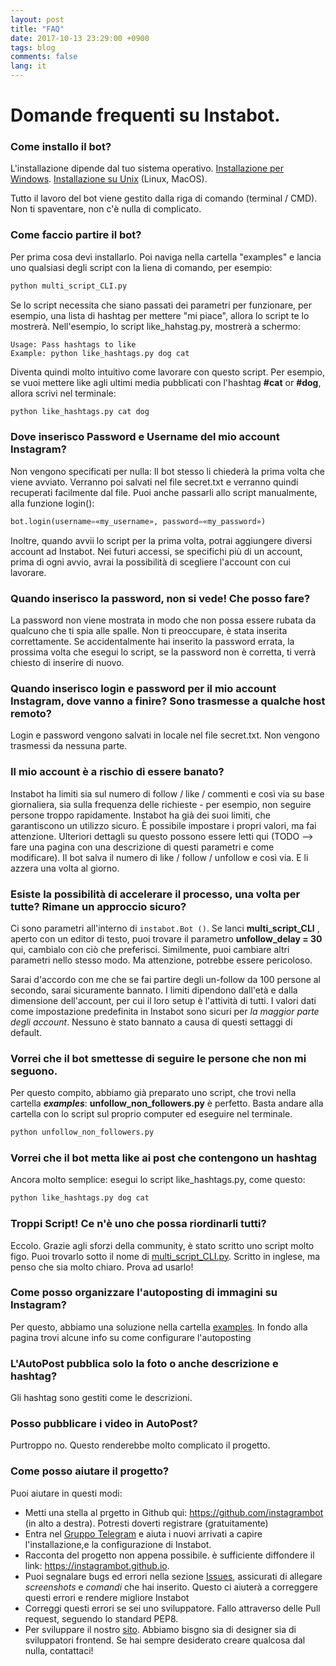 ```yaml
---
layout: post
title: "FAQ"
date: 2017-10-13 23:29:00 +0900
tags: blog
comments: false
lang: it
---
```

# Domande frequenti su Instabot.

### Come installo il bot?

L'installazione dipende dal tuo sistema operativo. [Installazione per Windows](/docs/it/Installation_on_Windows.md). [Installazione su Unix](/docs/it/Installation_on_Unix.md) (Linux, MacOS).

Tutto il lavoro del bot viene gestito dalla riga di comando (terminal / CMD). Non ti spaventare, non c'è nulla di complicato.

### Come faccio partire il bot?

Per prima cosa devi installarlo. Poi naviga nella cartella "examples" e lancia uno qualsiasi degli script con la liena di comando, per esempio:


``` python
python multi_script_CLI.py
```

Se lo script necessita che siano passati dei parametri per funzionare, per esempio, una lista di hashtag per mettere "mi piace", allora lo script te lo mostrerà. Nell'esempio, lo script like_hahstag.py, mostrerà a schermo: 
```
Usage: Pass hashtags to like
Example: python like_hashtags.py dog cat
```

Diventa quindi molto intuitivo come lavorare con questo script. Per esempio, se vuoi mettere like agli ultimi media pubblicati con l'hashtag **#cat** or **#dog**, allora scrivi nel terminale:
``` python
python like_hashtags.py cat dog
```

### Dove inserisco Password e Username del mio account Instagram?

Non vengono specificati per nulla: Il bot stesso li chiederà la prima volta che viene avviato. Verranno poi salvati nel file secret.txt
e verranno quindi recuperati facilmente dal file. Puoi anche passarli allo script manualmente, alla funzione login():
``` python
bot.login(username=«my_username», password=«my_password»)
```

Inoltre, quando avvii lo script per la prima volta, potrai aggiungere diversi account ad Instabot. Nei futuri accessi, se specifichi più di un account, prima di ogni avvio, avrai la possibilità di scegliere l'account con cui lavorare.

### Quando inserisco la password, non si vede! Che posso fare?

La password non viene mostrata in modo che non possa essere rubata da qualcuno che ti spia alle spalle. Non ti preoccupare, è stata inserita correttamente. Se accidentalmente hai inserito la password errata, la prossima volta che esegui lo script, se la password non è corretta, ti verrà chiesto di inserire di nuovo.

### Quando inserisco login e password per il mio account Instagram, dove vanno a finire? Sono trasmesse a qualche host remoto?

Login e password vengono salvati in locale nel file secret.txt. Non vengono trasmessi da nessuna parte.

### Il mio account è a rischio di essere banato?

Instabot ha limiti sia sul numero di follow / like / commenti e così via su base giornaliera, sia sulla frequenza delle richieste - per esempio, non seguire persone troppo rapidamente. Instabot ha già dei suoi limiti, che garantiscono un utilizzo sicuro. È possibile impostare i propri valori, ma fai attenzione. 
Ulteriori dettagli su questo possono essere letti qui (TODO --> fare una pagina con una descrizione di questi parametri e come modificare). Il bot salva il numero di like / follow / unfollow e così via. E li azzera una volta al giorno.

### Esiste la possibilità di accelerare il processo, una volta per tutte? Rimane un approccio sicuro?

Ci sono parametri all'interno di `instabot.Bot ()`. Se lanci __multi_script_CLI__ , aperto con un editor di testo, puoi trovare  il parametro __unfollow_delay = 30__ qui, cambialo con ciò che preferisci. Similmente, puoi cambiare altri parametri nello stesso modo. Ma attenzione, potrebbe essere pericoloso.

Sarai d'accordo con me che se fai partire degli un-follow da 100 persone al secondo, sarai sicuramente bannato. I limiti dipendono dall'età e dalla dimensione dell'account, per cui il loro setup  è l'attività di tutti. I valori dati come impostazione predefinita in Instabot sono sicuri per _la maggior parte degli account_. Nessuno è stato bannato a causa di questi settaggi di default.

### Vorrei che il bot smettesse di seguire le persone che non mi seguono.

Per questo compito, abbiamo già preparato uno script, che trovi nella cartella ***examples***: __unfollow_non_followers.py__ è perfetto. 
Basta andare alla cartella con lo script sul proprio computer ed eseguire nel terminale.

``` python
python unfollow_non_followers.py
```

### Vorrei che il bot metta like ai post che contengono un hashtag 

Ancora molto semplice: esegui lo script like_hashtags.py, come questo:

``` python
python like_hashtags.py dog cat
```

### Troppi Script! Ce n'è uno che possa riordinarli tutti?

Eccolo. Grazie agli sforzi della community, è stato scritto uno script molto figo. Puoi trovarlo sotto il nome di [multi_script_CLI.py](/examples/multi_script_CLI.py). Scritto in inglese, ma penso che sia molto chiaro. Prova ad usarlo! 

### Come posso organizzare l'autoposting di immagini su Instagram?

Per questo, abbiamo una soluzione nella cartella [examples](/examples/autopost). In fondo alla pagina trovi alcune info su come configurare l'autoposting

### L'AutoPost pubblica solo la foto o anche descrizione e hashtag?

Gli hashtag sono gestiti come le descrizioni.

### Posso pubblicare i video in AutoPost?

Purtroppo no. Questo renderebbe molto complicato il progetto.

### Come posso aiutare il progetto?

Puoi aiutare in questi modi:
* Metti una stella al prgetto in Github qui: https://github.com/instagrambot (in alto a destra). Potresti doverti registrare (gratuitamente)
* Entra nel [Gruppo Telegram](https://t.me/instabotproject) e aiuta i nuovi arrivati a capire l'installazione,e la configurazione di Instabot. 
* Racconta del progetto non appena possibile. è sufficiente diffondere il link: https://instagrambot.github.io.
* Puoi segnalare bugs ed errori nella sezione [Issues](https://github.com/instagrambot/instabot/issues), assicurati di allegare _screenshots_ e _comandi_ che hai inserito. Questo ci aiuterà a correggere questi errori e rendere migliore Instabot
* Correggi questi errori se sei uno sviluppatore. Fallo attraverso delle Pull request, seguendo lo standard PEP8.
* Per sviluppare il nostro [sito](https://github.com/instagrambot/instagrambot.github.io). Abbiamo bisgno sia di designer sia di sviluppatori frontend. Se hai sempre desiderato creare qualcosa dal nulla, contattaci!
